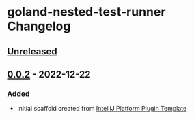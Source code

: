 <!-- Keep a Changelog guide -> https://keepachangelog.com -->

# goland-nested-test-runner Changelog

## [Unreleased]

## [0.0.2] - 2022-12-22

### Added
- Initial scaffold created from [IntelliJ Platform Plugin Template](https://github.com/JetBrains/intellij-platform-plugin-template)

[Unreleased]: https://github.com/tamj0rd2/goland-nested-test-runner/compare/v0.0.2...HEAD
[0.0.2]: https://github.com/tamj0rd2/goland-nested-test-runner/commits/v0.0.2
